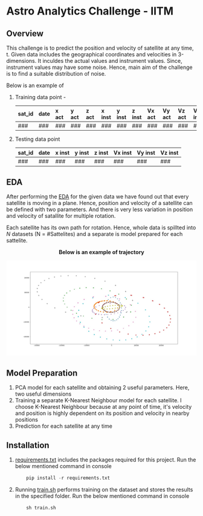 # Astro Analytics Challenge - IITM

## Overview 

This challenge is to predict the position and velocity of satellite at any time, t. Given data includes the geographical coordinates and velocities in 3-dimensions. It inculdes the actual values and instrument values. Since, instrument values may have some noise. Hence, main aim of the challenge is to find a suitable distribution of noise.
 
Below is an example of 

1. Training data point -

    sat_id | date | x act | y act |z act |x inst|y inst|z inst|Vx act | Vy act |Vz act |Vx inst|Vy inst|Vz inst|
    -------|-------|-------|-------|-------|-------|-------|-------|-------|-------|-------|-------|-------|-------|
    \#\#\# |\#\#\# |\#\#\# |\#\#\# |\#\#\# |\#\#\# |\#\#\# |\#\#\# |\#\#\# |\#\#\# |\#\#\# |\#\#\# |\#\#\# |\#\#\# |

2. Testing data point

    |sat_id | date | x inst|y inst|z inst|Vx inst|Vy inst|Vz inst|
    |-------|-------|-------|-------|-------|-------|-------|-------|
    |\#\#\# |\#\#\# |\#\#\# |\#\#\# |\#\#\# |\#\#\# |\#\#\# |\#\#\# |


## EDA

After performing the [EDA](./notebook/EDA.ipynb) for the given data we have found out that every satellite is moving in a plane. Hence, position and velocity of a satellite can be defined with two parameters. And there is very less variation in position and velocity of satallite for multiple rotation. 

Each satellite has its own path for rotation. Hence, whole data is spillted into *N* datasets (N = #Sattelites) and a separate is model prepared for each sattelite.

<p align = center>
<b>Below is an example of trajectory</b>
</p>

<p align = center>

![Image](./EDA/images/example.jpg)
</p>


## Model Preparation

1. PCA model for each satellite and obtaining 2 useful parameters. Here, two useful dimensions
2. Training a separate K-Nearest Neighbour model for each satellite. I choose K-Nearest Neighbour because at any point of time, it's velocity and position is highly dependent on its position and velocity in nearby positions
3. Prediction for each satellite at any time

## Installation

1. [requirements.txt](requirements.txt) includes the packages required for this project. 
    Run the below mentioned command in console
    ``` python 
        pip install -r requirements.txt 
    ``` 
2. Running [train.sh](train.sh) performs training on the dataset and stores the results in the specified folder. Run the below mentioned command in console
    ``` python
        sh train.sh
    ```